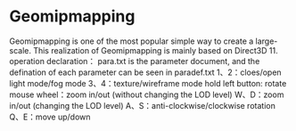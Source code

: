 # Geomipmapping
Geomipmapping is one of the most popular simple way to create a large-scale. This realization of Geomipmapping is mainly based on Direct3D 11.
operation declaration：
para.txt is the parameter document, and the defination of each parameter can be seen in paradef.txt
1、2：cloes/open light mode/fog mode
3、4：texture/wireframe mode
hold left button: rotate
mouse wheel：zoom in/out (without changing the LOD level)
W、D：zoom in/out (changing the LOD level)
A、S：anti-clockwise/clockwise rotation
Q、E：move up/down
